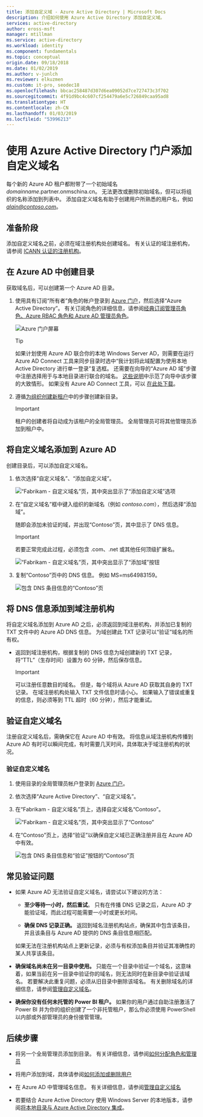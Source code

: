 ```yaml
---
title: 添加自定义域 - Azure Active Directory | Microsoft Docs
description: 介绍如何使用 Azure Active Directory 添加自定义域。
services: active-directory
author: eross-msft
manager: mtillman
ms.service: active-directory
ms.workload: identity
ms.component: fundamentals
ms.topic: conceptual
origin.date: 09/18/2018
ms.date: 01/02/2019
ms.author: v-junlch
ms.reviewer: elkuzmen
ms.custom: it-pro, seodec18
ms.openlocfilehash: bbcac258487d307d6ea09052d7ce727473c3f702
ms.sourcegitcommit: 4f91d9bc4c607cf254479a6e5c726849caa95ad8
ms.translationtype: HT
ms.contentlocale: zh-CN
ms.lasthandoff: 01/03/2019
ms.locfileid: "53996213"
---
```

# <a name="add-your-custom-domain-name-using-the-azure-active-directory-portal"></a>使用 Azure Active Directory 门户添加自定义域名
每个新的 Azure AD 租户都附带了一个初始域名 *domainname*.partner.onmschina.cn。 无法更改或删除初始域名，但可以将组织的名称添加到列表中。 添加自定义域名有助于创建用户所熟悉的用户名，例如 *alain@contoso.com*。

## <a name="before-you-begin"></a>准备阶段
添加自定义域名之前，必须在域注册机构处创建域名。 有关认证的域注册机构，请参阅 [ICANN 认证的注册机构](https://www.icann.org/registrar-reports/accredited-list.html)。

## <a name="create-your-directory-in-azure-ad"></a>在 Azure AD 中创建目录
获取域名后，可以创建第一个 Azure AD 目录。

1. 使用具有订阅“所有者”角色的帐户登录到 [Azure 门户](https://portal.azure.cn/)，然后选择“Azure Active Directory”。 有关订阅角色的详细信息，请参阅[经典订阅管理员角色、Azure RBAC 角色和 Azure AD 管理员角色](../../role-based-access-control/rbac-and-directory-admin-roles.md#azure-rbac-roles)。

    ![Azure 门户屏幕](./media/active-directory-access-create-new-tenant/azure-ad-portal.png)

    >[!TIP]
    > 如果计划使用 Azure AD 联合你的本地 Windows Server AD，则需要在运行 Azure AD Connect 工具来同步目录时选中“我计划将此域配置为使用本地 Active Directory 进行单一登录”复选框。 还需要在向导的“Azure AD 域”步骤中注册选择用于与本地目录进行联合的域名。 [这些说明](../hybrid/how-to-connect-install-custom.md#verify-the-azure-ad-domain-selected-for-federation)中示范了向导中该步骤的大致情形。 如果没有 Azure AD Connect 工具，可以 [在此处下载](https://go.microsoft.com/fwlink/?LinkId=615771)。

2. 遵循[为组织创建新租户](active-directory-access-create-new-tenant.md#create-a-new-tenant-for-your-organization)中的步骤创建新目录。

    >[!Important]
    >租户的创建者将自动成为该租户的全局管理员。 全局管理员可将其他管理员添加到租户中。

## <a name="add-your-custom-domain-name-to-azure-ad"></a>将自定义域名添加到 Azure AD
创建目录后，可以添加自定义域名。

1. 依次选择“自定义域名”、“添加自定义域”。

    ![“Fabrikam - 自定义域名”页，其中突出显示了“添加自定义域”选项](./media/add-custom-domain/add-custom-domain.png)

2. 在“自定义域名”框中键入组织的新域名（例如 _contoso.com_），然后选择“添加域”。

    随即会添加未验证的域，并出现“Contoso”页，其中显示了 DNS 信息。

    >[!Important]
    >若要正常完成此过程，必须包含 .com、.net 或其他任何顶级扩展名。

    ![“Fabrikam - 自定义域名”页，其中突出显示了“添加域”按钮](./media/add-custom-domain/add-custom-domain-blade.png)

4. 复制“Contoso”页中的 DNS 信息。 例如 MS=ms64983159。

    ![包含 DNS 条目信息的“Contoso”页](./media/add-custom-domain/contoso-blade-with-dns-info.png)

## <a name="add-your-dns-information-to-the-domain-registrar"></a>将 DNS 信息添加到域注册机构
将自定义域名添加到 Azure AD 之后，必须返回到域注册机构，并添加已复制的 TXT 文件中的 Azure AD DNS 信息。 为域创建此 TXT 记录可以“验证”域名的所有权。

-  返回到域注册机构，根据复制的 DNS 信息为域创建新的 TXT 记录，将“TTL”（生存时间）设置为 60 分钟，然后保存信息。

    >[!Important]
    >可以注册任意数目的域名。 但是，每个域将从 Azure AD 获取其自身的 TXT 记录。 在域注册机构处输入 TXT 文件信息时请小心。 如果输入了错误或重复的信息，则必须等到 TTL 超时（60 分钟），然后才能重试。

## <a name="verify-your-custom-domain-name"></a>验证自定义域名
注册自定义域名后，需确保它在 Azure AD 中有效。 将信息从域注册机构传播到 Azure AD 有时可以瞬间完成，有时需要几天时间，具体取决于域注册机构的状况。

### <a name="to-verify-your-custom-domain-name"></a>验证自定义域名
1. 使用目录的全局管理员帐户登录到 [Azure 门户](https://portal.azure.cn/)。

2. 依次选择“Azure Active Directory”、“自定义域名”。

3. 在“Fabrikam - 自定义域名”页上，选择自定义域名“Contoso”。

    ![“Fabrikam - 自定义域名”页，其中突出显示了“Contoso”](./media/add-custom-domain/custom-blade-with-contoso-highlighted.png)

4. 在“Contoso”页上，选择“验证”以确保自定义域已正确注册并且在 Azure AD 中有效。

    ![包含 DNS 条目信息和“验证”按钮的“Contoso”页](./media/add-custom-domain/contoso-blade-with-dns-info-verify.png)

## <a name="common-verification-issues"></a>常见验证问题
- 如果 Azure AD 无法验证自定义域名，请尝试以下建议的方法：
    - **至少等待一小时，然后重试**。 只有在传播 DNS 记录之后，Azure AD 才能验证域，而此过程可能需要一小时或更长时间。

    - **确保 DNS 记录正确。** 返回到域名注册机构站点，确保其中包含该条目，并且该条目与 Azure AD 提供的 DNS 条目信息相匹配。

    如果无法在注册机构站点上更新记录，必须与有权添加条目并验证其准确性的某人共享该条目。

- **确保域名尚未在另一目录中使用。** 只能在一个目录中验证一个域名，这意味着，如果当前在另一目录中验证你的域名，则无法同时在新目录中验证该域名。 若要解决此重复问题，必须从旧目录中删除该域名。 有关删除域名的详细信息，请参阅[管理自定义域名](../users-groups-roles/domains-manage.md)。

- **确保你没有任何未托管的 Power BI 租户。** 如果你的用户通过自助注册激活了 Power BI 并为你的组织创建了一个非托管租户，那么你必须使用 PowerShell 以内部或外部管理员的身份接管管理。

## <a name="next-steps"></a>后续步骤

- 将另一个全局管理员添加到目录。 有关详细信息，请参阅[如何分配角色和管理员](active-directory-users-assign-role-azure-portal.md)

- 将用户添加到域，具体请参阅[如何添加或删除用户](add-users-azure-active-directory.md)

- 在 Azure AD 中管理域名信息。 有关详细信息，请参阅[管理自定义域名](../users-groups-roles/domains-manage.md)

- 若要结合 Azure Active Directory 使用 Windows Server 的本地版本，请参阅[将本地目录与 Azure Active Directory 集成](../connect/active-directory-aadconnect.md)。

<!-- Update_Description: wording update -->